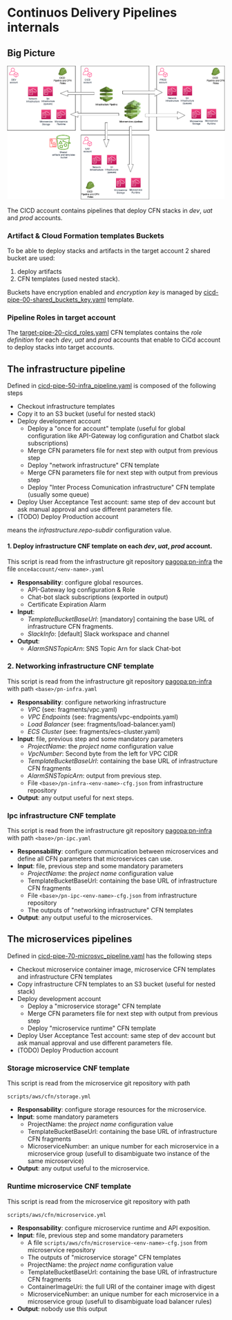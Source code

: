 # Continuos Delivery Pipelines internals

## Big Picture
![Big picture image](big-picture.drawio.png)

The CICD account contains pipelines that deploy CFN stacks in _dev_, _uat_ and _prod_ accounts.

### Artifact & Cloud Formation templates Buckets

To be able to deploy stacks and artifacts in the target account 2 shared bucket are used:
1. deploy artifacts 
2. CFN templates (used nested stack). 

Buckets have encryption enabled and _encryption key_ is managed by 
[cicd-pipe-00-shared_buckets_key.yaml](cfn-templates/cicd-pipe-00-shared_buckets_key.yaml)
template.

### Pipeline Roles in target account

The [target-pipe-20-cicd_roles.yaml](cfn-templates/target-pipe-20-cicd_roles.yaml) CFN templates contains the 
_role definition_ for each _dev_, _uat_ and _prod_ accounts that enable to CiCd account to deploy stacks into
target accounts.

## The infrastructure pipeline

Defined in [cicd-pipe-50-infra_pipeline.yaml](cfn-templates/cicd-pipe-50-infra_pipeline.yaml) is composed 
of the following steps
- Checkout infrastructure templates
- Copy it to an S3 bucket (useful for nested stack)
- Deploy development account
  - Deploy a "once for account" template (useful for global configuration like API-Gateway log 
    configuration and Chatbot slack subscriptions)
  - Merge CFN parameters file for next step with output from previous step
  - Deploy "network infrastructure" CFN template
  - Merge CFN parameters file for next step with output from previous step
  - Deploy "Inter Process Comunication infrastructure" CFN template (usually some queue)
- Deploy User Acceptance Test account: same step of dev account but ask manual approval and
  use different parameters file.
- (TODO) Deploy Production account

*<base>* means the *infrastructure.repo-subdir* configuration value.

#### 1. Deploy infrastructure CNF template on each _dev_, _uat_, _prod_ account.

This script is read from the infrastructure git repository 
[pagopa:pn-infra](https://github.com/pagopa/pn-infra) the file
`once4account/<env-name>.yaml` 

- __Responsability__: configure global resources.
    - API-Gateway log configuration & Role
    - Chat-bot slack subscriptions (exported in output)
    - Certificate Expiration Alarm
- __Input__: 
     - _TemplateBucketBaseUrl_: [mandatory] containing the base URL of 
      infrastructure CFN fragments.
     - _SlackInfo_: [default] Slack workspace and channel 
- __Output__: 
    - _AlarmSNSTopicArn_: SNS Topic Arn for slack Chat-bot

### 2. Networking infrastructure CNF template
This script is read from the infrastructure git repository [pagopa:pn-infra](https://github.com/pagopa/pn-infra) 
with path `<base>/pn-infra.yaml`

- __Responsability__: configure networking infrastructure
  - _VPC_ (see: fragments/vpc.yaml)
  - _VPC Endpoints_ (see: fragments/vpc-endpoints.yaml)
  - _Load Balancer_ (see: fragments/load-balancer.yaml)
  - _ECS Cluster_ (see: fragments/ecs-cluster.yaml)
- __Input__: file, previous step and some mandatory parameters
    - _ProjectName_: the _project name_ configuration value
    - _VpcNumber_: Second byte from the left for VPC CIDR
    - _TemplateBucketBaseUrl_: containing the base URL of infrastructure CFN fragments
    - _AlarmSNSTopicArn_: output from previous step.
    - File ```<base>/pn-infra-<env-name>-cfg.json``` from infrastructure repository
- __Output__: any output useful for next steps.

### Ipc infrastructure CNF template
This script is read from the infrastructure git repository [pagopa:pn-infra](https://github.com/pagopa/pn-infra)
with path `<base>/pn-ipc.yaml`

- __Responsability__: configure communication between microservices and define all CFN
  parameters that microservices can use.
- __Input__: file, previous step and some mandatory parameters
  - _ProjectName_: the _project name_ configuration value
  - TemplateBucketBaseUrl: containing the base URL of infrastructure CFN fragments
  - File ```<base>/pn-ipc-<env-name>-cfg.json``` from infrastructure repository
  - The outputs of "networking infrastructure" CFN templates
- __Output__: any output useful to the microservices.

## The microservices pipelines
Defined in [cicd-pipe-70-microsvc_pipeline.yaml](cfn-templates/cicd-pipe-70-microsvc_pipeline.yaml) has the 
following steps
- Checkout microservice container image, microservice CFN templates and infrastructure CFN templates
- Copy infrastructure CFN templates to an S3 bucket (useful for nested stack)
- Deploy development account
  - Deploy a "microservice storage" CFN template
  - Merge CFN parameters file for next step with output from previous step
  - Deploy "microservice runtime" CFN template
- Deploy User Acceptance Test account: same step of dev account but ask manual approval and
  use different parameters file.
- (TODO) Deploy Production account

### Storage microservice CNF template
 This script is read from the microservice git repository with path 
```
scripts/aws/cfn/storage.yml
```
 - **Responsability**: configure storage resources for the microservice.
 - __Input__: some mandatory parameters
   - ProjectName: the _project name_ configuration value
   - TemplateBucketBaseUrl: containing the base URL of infrastructure CFN fragments
   - MicroserviceNumber: an unique number for each microservice in a microservice 
     group (usefull to disambiguate two instance of the same microservice)
 - **Output**: any output useful to the microservice.


### Runtime microservice CNF template
 This script is read from the microservice git repository with path 
```
scripts/aws/cfn/microservice.yml
```
 - __Responsability__: configure microservice runtime and API exposition.
 - __Input__: file, previous step and some mandatory parameters
   - A file ```scripts/aws/cfn/microservice-<env-name>-cfg.json``` from microservice repository
   - The outputs of "microservice storage" CFN templates
   - ProjectName: the _project name_ configuration value
   - TemplateBucketBaseUrl: containing the base URL of infrastructure CFN fragments
   - ContainerImageUri: the full URI of the container image with digest
   - MicroserviceNumber: an unique number for each microservice in a microservice 
     group (usefull to disambiguate load balancer rules)
 - __Output__: nobody use this output



